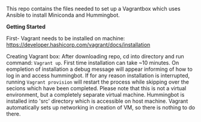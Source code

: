 This repo contains the files needed to set up a Vagrantbox which uses Ansible to install Miniconda and Hummingbot.


**Getting Started**

First- Vagrant needs to be installed on machine:
https://developer.hashicorp.com/vagrant/docs/installation

Creating Vagrant box:
  After downloading repo, cd into directory and run command: `Vagrant up`.
  First time installation can take ~10 minutes. On eompletion of installation a debug message will appear informing of how to log in and access hummingbot.
  If for any reason installation is interrupted, running `Vagrant provision` will restart the process while skipping over the secions which have been completed.
  Please note that this is not a virtual environment, but a completely separate virtual machine.
  Hummingbot is installed into 'src' directory which is accessible on host machine.
  Vagrant automatically sets up networking in creation of VM, so there is nothing to do there.
  

